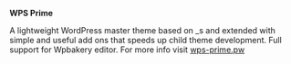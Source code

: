 **WPS Prime**

A lightweight WordPress master theme based on _s and extended with simple and useful add ons that speeds up child theme development. 
Full support for Wpbakery editor.
For more info visit [wps-prime.pw](http://wps-prime.pw/)
